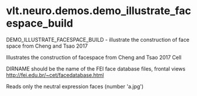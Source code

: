 # vlt.neuro.demos.demo_illustrate_facespace_build

  DEMO_ILLUSTRATE_FACESPACE_BUILD - illustrate the construction of face space from Cheng and Tsao 2017
 
  Illustrates the construction of facespace from Cheng and Tsao 2017 Cell
 
  DIRNAME should be the name of the FEI face database files, frontal views
    http://fei.edu.br/~cet/facedatabase.html
 
  Reads only the neutral expression faces (number 'a.jpg')
